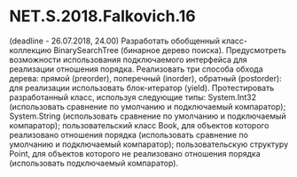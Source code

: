 # NET.S.2018.Falkovich.16

(deadline - 26.07.2018, 24.00) Разработать обобщенный класс-коллекцию BinarySearchTree (бинарное дерево поиска). Предусмотреть возможности использования подключаемого интерфейса для реализации отношения порядка. Реализовать три способа обхода дерева: прямой (preorder), поперечный (inorder), обратный (postorder): для реализации использовать блок-итератор (yield). Протестировать разработанный класс, используя следующие типы:
System.Int32 (использовать сравнение по умолчанию и подключаемый компаратор);
System.String (использовать сравнение по умолчанию и подключаемый компаратор);
пользовательский класс Book, для объектов которого реализовано отношения порядка (использовать сравнение по умолчанию и подключаемый компаратор);
пользовательскую структуру Point, для объектов которого не реализовано отношения порядка (использовать подключаемый компаратор).
